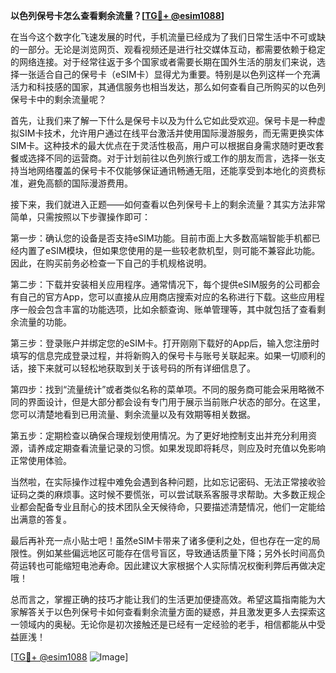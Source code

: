 **以色列保号卡怎么查看剩余流量？[[TG💪+ @esim1088](https://t.me/s/esim1088)]**

在当今这个数字化飞速发展的时代，手机流量已经成为了我们日常生活中不可或缺的一部分。无论是浏览网页、观看视频还是进行社交媒体互动，都需要依赖于稳定的网络连接。对于经常往返于多个国家或者需要长期在国外生活的朋友们来说，选择一张适合自己的保号卡（eSIM卡）显得尤为重要。特别是以色列这样一个充满活力和科技感的国家，其通信服务也相当发达，那么如何查看自己所购买的以色列保号卡中的剩余流量呢？

首先，让我们来了解一下什么是保号卡以及为什么它如此受欢迎。保号卡是一种虚拟SIM卡技术，允许用户通过在线平台激活并使用国际漫游服务，而无需更换实体SIM卡。这种技术的最大优点在于灵活性极高，用户可以根据自身需求随时更改套餐或选择不同的运营商。对于计划前往以色列旅行或工作的朋友而言，选择一张支持当地网络覆盖的保号卡不仅能够保证通讯畅通无阻，还能享受到本地化的资费标准，避免高额的国际漫游费用。

接下来，我们就进入正题——如何查看以色列保号卡上的剩余流量？其实方法非常简单，只需按照以下步骤操作即可：

第一步：确认您的设备是否支持eSIM功能。目前市面上大多数高端智能手机都已经内置了eSIM模块，但如果您使用的是一些较老款机型，则可能不兼容此功能。因此，在购买前务必检查一下自己的手机规格说明。

第二步：下载并安装相关应用程序。通常情况下，每个提供eSIM服务的公司都会有自己的官方App，您可以直接从应用商店搜索对应的名称进行下载。这些应用程序一般会包含丰富的功能选项，比如余额查询、账单管理等，其中就包括了查看剩余流量的功能。

第三步：登录账户并绑定您的eSIM卡。打开刚刚下载好的App后，输入您注册时填写的信息完成登录过程，并将新购入的保号卡与账号关联起来。如果一切顺利的话，接下来就可以轻松地获取到关于该号码的所有详细信息了。

第四步：找到“流量统计”或者类似名称的菜单项。不同的服务商可能会采用略微不同的界面设计，但是大部分都会设有专门用于展示当前账户状态的部分。在这里，您可以清楚地看到已用流量、剩余流量以及有效期等相关数据。

第五步：定期检查以确保合理规划使用情况。为了更好地控制支出并充分利用资源，请养成定期查看流量记录的习惯。如果发现即将耗尽，则应及时充值以免影响正常使用体验。

当然啦，在实际操作过程中难免会遇到各种问题，比如忘记密码、无法正常接收验证码之类的麻烦事。这时候不要慌张，可以尝试联系客服寻求帮助。大多数正规企业都会配备专业且耐心的技术团队全天候待命，只要描述清楚情况，他们一定能给出满意的答复。

最后再补充一点小贴士吧！虽然eSIM卡带来了诸多便利之处，但也存在一定的局限性。例如某些偏远地区可能存在信号盲区，导致通话质量下降；另外长时间高负荷运转也可能缩短电池寿命。因此建议大家根据个人实际情况权衡利弊后再做决定哦！

总而言之，掌握正确的技巧才能让我们的生活更加便捷高效。希望这篇指南能为大家解答关于以色列保号卡如何查看剩余流量方面的疑惑，并且激发更多人去探索这一领域内的奥秘。无论你是初次接触还是已经有一定经验的老手，相信都能从中受益匪浅！

[[TG💪+ @esim1088](https://t.me/s/esim1088) ![Image](https://i.postimg.cc/4NQfJmqS/Snipaste-2025-05-13-00-14-12.png)]